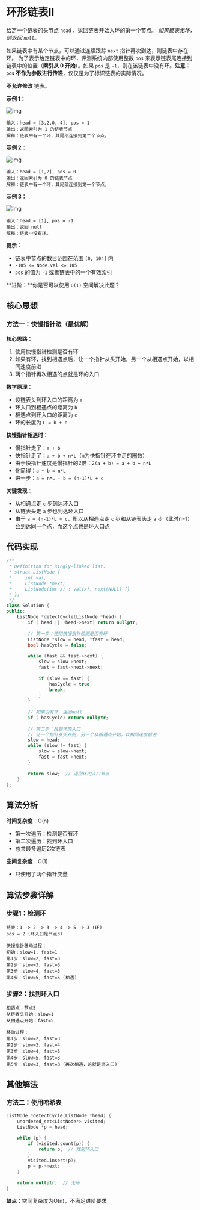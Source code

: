 # 环形链表II

给定一个链表的头节点  `head` ，返回链表开始入环的第一个节点。 *如果链表无环，则返回 `null`。*

如果链表中有某个节点，可以通过连续跟踪 `next` 指针再次到达，则链表中存在环。 为了表示给定链表中的环，评测系统内部使用整数 `pos` 来表示链表尾连接到链表中的位置（**索引从 0 开始**）。如果 `pos` 是 `-1`，则在该链表中没有环。**注意：`pos` 不作为参数进行传递**，仅仅是为了标识链表的实际情况。

**不允许修改** 链表。

 

**示例 1：**

![img](https://assets.leetcode.com/uploads/2018/12/07/circularlinkedlist.png)

```
输入：head = [3,2,0,-4], pos = 1
输出：返回索引为 1 的链表节点
解释：链表中有一个环，其尾部连接到第二个节点。
```

**示例 2：**

![img](https://assets.leetcode-cn.com/aliyun-lc-upload/uploads/2018/12/07/circularlinkedlist_test2.png)

```
输入：head = [1,2], pos = 0
输出：返回索引为 0 的链表节点
解释：链表中有一个环，其尾部连接到第一个节点。
```

**示例 3：**

![img](https://assets.leetcode-cn.com/aliyun-lc-upload/uploads/2018/12/07/circularlinkedlist_test3.png)

```
输入：head = [1], pos = -1
输出：返回 null
解释：链表中没有环。
```

 

**提示：**

- 链表中节点的数目范围在范围 `[0, 104]` 内
- `-105 <= Node.val <= 105`
- `pos` 的值为 `-1` 或者链表中的一个有效索引

 

**进阶：**你是否可以使用 `O(1)` 空间解决此题？



## 核心思想

### 方法一：快慢指针法（最优解）

**核心思路**：
1. 使用快慢指针检测是否有环
2. 如果有环，找到相遇点后，让一个指针从头开始，另一个从相遇点开始，以相同速度前进
3. 两个指针再次相遇的点就是环的入口

**数学原理**：
- 设链表头到环入口的距离为 `a`
- 环入口到相遇点的距离为 `b`
- 相遇点到环入口的距离为 `c`
- 环的长度为 `L = b + c`

**快慢指针相遇时**：
- 慢指针走了：`a + b`
- 快指针走了：`a + b + n*L`（n为快指针在环中走的圈数）
- 由于快指针速度是慢指针的2倍：`2(a + b) = a + b + n*L`
- 化简得：`a + b = n*L`
- 进一步：`a = n*L - b = (n-1)*L + c`

**关键发现**：
- 从相遇点走 `c` 步到达环入口
- 从链表头走 `a` 步也到达环入口
- 由于 `a = (n-1)*L + c`，所以从相遇点走 `c` 步和从链表头走 `a` 步（此时n=1）会到达同一个点，而这个点也是环入口点

## 代码实现

```cpp
/**
 * Definition for singly-linked list.
 * struct ListNode {
 *     int val;
 *     ListNode *next;
 *     ListNode(int x) : val(x), next(NULL) {}
 * };
 */
class Solution {
public:
    ListNode *detectCycle(ListNode *head) {
        if (!head || !head->next) return nullptr;
        
        // 第一步：使用快慢指针检测是否有环
        ListNode *slow = head, *fast = head;
        bool hasCycle = false;
        
        while (fast && fast->next) {
            slow = slow->next;
            fast = fast->next->next;
            
            if (slow == fast) {
                hasCycle = true;
                break;
            }
        }
        
        // 如果没有环，返回null
        if (!hasCycle) return nullptr;
        
        // 第二步：找到环的入口
        // 让一个指针从头开始，另一个从相遇点开始，以相同速度前进
        slow = head;
        while (slow != fast) {
            slow = slow->next;
            fast = fast->next;
        }
        
        return slow;  // 返回环的入口节点
    }
};
```

## 算法分析

**时间复杂度**：O(n)
- 第一次遍历：检测是否有环
- 第二次遍历：找到环入口
- 总共最多遍历2次链表

**空间复杂度**：O(1)
- 只使用了两个指针变量

## 算法步骤详解

### 步骤1：检测环
```
链表：1 -> 2 -> 3 -> 4 -> 5 -> 3 (环)
pos = 2 (环入口是节点3)

快慢指针移动过程：
初始：slow=1, fast=1
第1步：slow=2, fast=3
第2步：slow=3, fast=5
第3步：slow=4, fast=3
第4步：slow=5, fast=5 (相遇)
```

### 步骤2：找到环入口
```
相遇点：节点5
从链表头开始：slow=1
从相遇点开始：fast=5

移动过程：
第1步：slow=2, fast=3
第2步：slow=3, fast=4
第3步：slow=4, fast=5
第4步：slow=5, fast=3
第5步：slow=3, fast=3 (再次相遇，这就是环入口)
```

## 其他解法

### 方法二：使用哈希表
```cpp
ListNode *detectCycle(ListNode *head) {
    unordered_set<ListNode*> visited;
    ListNode *p = head;
    
    while (p) {
        if (visited.count(p)) {
            return p;  // 找到环入口
        }
        visited.insert(p);
        p = p->next;
    }
    
    return nullptr;  // 无环
}
```

**缺点**：空间复杂度为O(n)，不满足进阶要求


